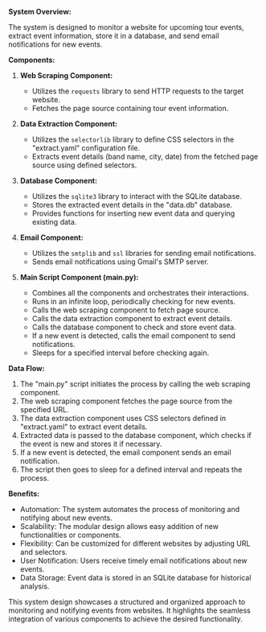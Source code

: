 
**System Overview:**

The system is designed to monitor a website for upcoming tour events, extract event information, store it in a database, and send email notifications for new events.

**Components:**

1. **Web Scraping Component:**
   - Utilizes the `requests` library to send HTTP requests to the target website.
   - Fetches the page source containing tour event information.
   
2. **Data Extraction Component:**
   - Utilizes the `selectorlib` library to define CSS selectors in the "extract.yaml" configuration file.
   - Extracts event details (band name, city, date) from the fetched page source using defined selectors.
   
3. **Database Component:**
   - Utilizes the `sqlite3` library to interact with the SQLite database.
   - Stores the extracted event details in the "data.db" database.
   - Provides functions for inserting new event data and querying existing data.
   
4. **Email Component:**
   - Utilizes the `smtplib` and `ssl` libraries for sending email notifications.
   - Sends email notifications using Gmail's SMTP server.
   
5. **Main Script Component (main.py):**
   - Combines all the components and orchestrates their interactions.
   - Runs in an infinite loop, periodically checking for new events.
   - Calls the web scraping component to fetch page source.
   - Calls the data extraction component to extract event details.
   - Calls the database component to check and store event data.
   - If a new event is detected, calls the email component to send notifications.
   - Sleeps for a specified interval before checking again.
   
**Data Flow:**

1. The "main.py" script initiates the process by calling the web scraping component.
2. The web scraping component fetches the page source from the specified URL.
3. The data extraction component uses CSS selectors defined in "extract.yaml" to extract event details.
4. Extracted data is passed to the database component, which checks if the event is new and stores it if necessary.
5. If a new event is detected, the email component sends an email notification.
6. The script then goes to sleep for a defined interval and repeats the process.

**Benefits:**

- Automation: The system automates the process of monitoring and notifying about new events.
- Scalability: The modular design allows easy addition of new functionalities or components.
- Flexibility: Can be customized for different websites by adjusting URL and selectors.
- User Notification: Users receive timely email notifications about new events.
- Data Storage: Event data is stored in an SQLite database for historical analysis.

This system design showcases a structured and organized approach to monitoring and notifying events from websites. It highlights the seamless integration of various components to achieve the desired functionality.